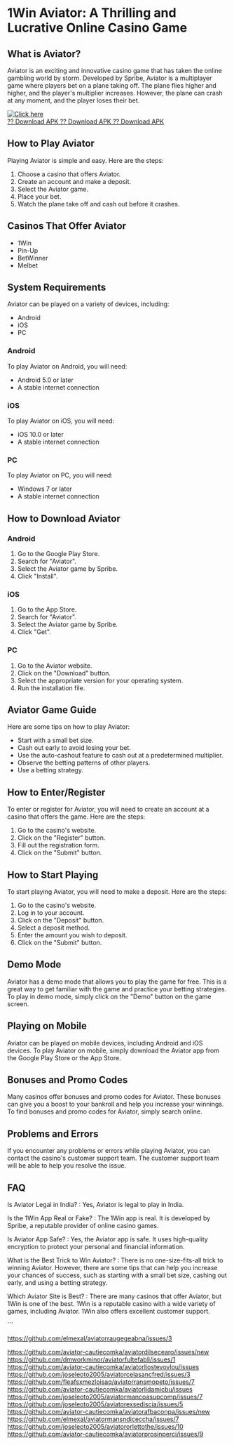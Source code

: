 # 1Win Aviator: A Thrilling and Lucrative Online Casino Game

## What is Aviator?

Aviator is an exciting and innovative casino game that has taken the
online gambling world by storm. Developed by Spribe, Aviator is a
multiplayer game where players bet on a plane taking off. The plane
flies higher and higher, and the player\'s multiplier increases.
However, the plane can crash at any moment, and the player loses their
bet.

[![Click
here](https://readscoops.com/wp-content/uploads/2023/03/Readscoop-aviator-1-1.jpg)](https://traff.sbs/deff)\
[?? Download APK ?? Download APK ?? Download
APK](https://traff.sbs/deff)

## How to Play Aviator

Playing Aviator is simple and easy. Here are the steps:

1.  Choose a casino that offers Aviator.
2.  Create an account and make a deposit.
3.  Select the Aviator game.
4.  Place your bet.
5.  Watch the plane take off and cash out before it crashes.

## Casinos That Offer Aviator

-   1Win
-   Pin-Up
-   BetWinner
-   Melbet

## System Requirements

Aviator can be played on a variety of devices, including:

-   Android
-   iOS
-   PC

### Android

To play Aviator on Android, you will need:

-   Android 5.0 or later
-   A stable internet connection

### iOS

To play Aviator on iOS, you will need:

-   iOS 10.0 or later
-   A stable internet connection

### PC

To play Aviator on PC, you will need:

-   Windows 7 or later
-   A stable internet connection

## How to Download Aviator

### Android

1.  Go to the Google Play Store.
2.  Search for "Aviator".
3.  Select the Aviator game by Spribe.
4.  Click "Install".

### iOS

1.  Go to the App Store.
2.  Search for "Aviator".
3.  Select the Aviator game by Spribe.
4.  Click "Get".

### PC

1.  Go to the Aviator website.
2.  Click on the "Download" button.
3.  Select the appropriate version for your operating system.
4.  Run the installation file.

## Aviator Game Guide

Here are some tips on how to play Aviator:

-   Start with a small bet size.
-   Cash out early to avoid losing your bet.
-   Use the auto-cashout feature to cash out at a predetermined
    multiplier.
-   Observe the betting patterns of other players.
-   Use a betting strategy.

## How to Enter/Register

To enter or register for Aviator, you will need to create an account at
a casino that offers the game. Here are the steps:

1.  Go to the casino\'s website.
2.  Click on the "Register" button.
3.  Fill out the registration form.
4.  Click on the "Submit" button.

## How to Start Playing

To start playing Aviator, you will need to make a deposit. Here are the
steps:

1.  Go to the casino\'s website.
2.  Log in to your account.
3.  Click on the "Deposit" button.
4.  Select a deposit method.
5.  Enter the amount you wish to deposit.
6.  Click on the "Submit" button.

## Demo Mode

Aviator has a demo mode that allows you to play the game for free. This
is a great way to get familiar with the game and practice your betting
strategies. To play in demo mode, simply click on the "Demo"
button on the game screen.

## Playing on Mobile

Aviator can be played on mobile devices, including Android and iOS
devices. To play Aviator on mobile, simply download the Aviator app from
the Google Play Store or the App Store.

## Bonuses and Promo Codes

Many casinos offer bonuses and promo codes for Aviator. These bonuses
can give you a boost to your bankroll and help you increase your
winnings. To find bonuses and promo codes for Aviator, simply search
online.

## Problems and Errors

If you encounter any problems or errors while playing Aviator, you can
contact the casino\'s customer support team. The customer support team
will be able to help you resolve the issue.

## FAQ

Is Aviator Legal in India?
:   Yes, Aviator is legal to play in India.

Is the 1Win App Real or Fake?
:   The 1Win app is real. It is developed by Spribe, a reputable
    provider of online casino games.

Is Aviator App Safe?
:   Yes, the Aviator app is safe. It uses high-quality encryption to
    protect your personal and financial information.

What is the Best Trick to Win Aviator?
:   There is no one-size-fits-all trick to winning Aviator. However,
    there are some tips that can help you increase your chances of
    success, such as starting with a small bet size, cashing out early,
    and using a betting strategy.

Which Aviator Site is Best?
:   There are many casinos that offer Aviator, but 1Win is one of the
    best. 1Win is a reputable casino with a wide variety of games,
    including Aviator. 1Win also offers excellent customer support.

\`\`\`

https://github.com/elmexal/aviatorraugegeabna/issues/3


https://github.com/aviator-cautiecomka/aviatordilsecearo/issues/new
https://github.com/dmworkminor/aviatorfultefabli/issues/1
https://github.com/aviator-cautiecomka/aviatorliostevovlou/issues
https://github.com/joseleoto2005/aviatorcelasancfred/issues/3
https://github.com/fleafsxmezloisaq/aviatorransmopeto/issues/7
https://github.com/aviator-cautiecomka/aviatorlidamicbu/issues
https://github.com/joseleoto2005/aviatormancoasupcomp/issues/7
https://github.com/joseleoto2005/aviatorexsediscia/issues/5
https://github.com/aviator-cautiecomka/aviatorafbaconpa/issues/new
https://github.com/elmexal/aviatormansndiceccha/issues/7
https://github.com/joseleoto2005/aviatororlettothe/issues/10
https://github.com/aviator-cautiecomka/aviatorprosinperci/issues/9
